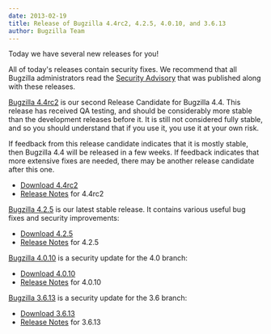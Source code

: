 ```yaml
---
date: 2013-02-19
title: Release of Bugzilla 4.4rc2, 4.2.5, 4.0.10, and 3.6.13
author: Bugzilla Team
---
```


Today we have several new releases for you!

All of today's releases contain security fixes. We recommend that all Bugzilla administrators read the [Security Advisory](/security/3.6.12/) that was published along with these releases.

[Bugzilla 4.4rc2](/releases/4.4/) is our second Release Candidate for Bugzilla 4.4\. This release has received QA testing, and should be considerably more stable than the development releases before it. It is still not considered fully stable, and so you should understand that if you use it, you use it at your own risk.

If feedback from this release candidate indicates that it is mostly stable, then Bugzilla 4.4 will be released in a few weeks. If feedback indicates that more extensive fixes are needed, there may be another release candidate after this one.

*   [Download 4.4rc2](/download/#v44)
*   [Release Notes](/releases/4.4/) for 4.4rc2

[Bugzilla 4.2.5](/releases/4.2.5/) is our latest stable release. It contains various useful bug fixes and security improvements:

*   [Download 4.2.5](/download/#v42)
*   [Release Notes](/releases/4.2.5/) for 4.2.5

[Bugzilla 4.0.10](/releases/4.0.10/) is a security update for the 4.0 branch:

*   [Download 4.0.10](/download/#v40)
*   [Release Notes](/releases/4.0.10/) for 4.0.10

[Bugzilla 3.6.13](/releases/3.6.13/) is a security update for the 3.6 branch:

*   [Download 3.6.13](/download/#v36)
*   [Release Notes](/releases/3.6.13/) for 3.6.13

